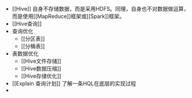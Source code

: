 - [[Hive]] 自身不存储数据，而是采用HDFS。同理，自身也不对数据做运算，而是使用[[MapReduce]]框架或[[Spark]]框架。
- [[Hive查询]]
- 查询优化
	- [[分区表]]
	- [[分桶表]]
- 表数据优化
	- [[Hive文件存储]]
	- [[Hive数据压缩]]
	- [[Hive存储优化]]
- [[Explain 查询计划]] 了解一条HQL在底层的实现过程
-